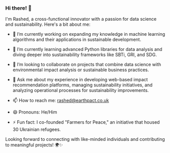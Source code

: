 ### Hi there! 👋

I'm Rashed, a cross-functional innovator with a passion for data science and sustainability. Here's a bit about me:

- 🔭 I’m currently working on expanding my knowledge in machine learning algorithms and their applications in sustainable development.
  
- 🌱 I’m currently learning advanced Python libraries for data analysis and diving deeper into sustainability frameworks like SBTi, GRI, and SDG.
  
- 👯 I’m looking to collaborate on projects that combine data science with environmental impact analysis or sustainable business practices.
  
- 💬 Ask me about my experience in developing web-based impact recommendation platforms, managing sustainability initiatives, and analyzing operational processes for sustainability improvements.
  
- 📫 How to reach me: [rashed@earthpact.co.uk](mailto:rashed@earthpact.co.uk)
  
- 😄 Pronouns: He/Him
  
- ⚡ Fun fact: I co-founded "Farmers for Peace," an initiative that housed 30 Ukrainian refugees.

Looking forward to connecting with like-minded individuals and contributing to meaningful projects! 🌍✨
